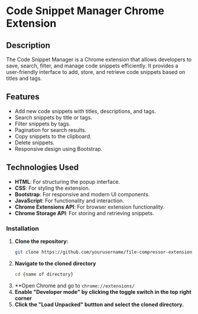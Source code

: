 # Code Snippet Manager Chrome Extension

## Description
The Code Snippet Manager is a Chrome extension that allows developers to save, search, filter, and manage code snippets efficiently. It provides a user-friendly interface to add, store, and retrieve code snippets based on titles and tags.

## Features
- Add new code snippets with titles, descriptions, and tags.
- Search snippets by title or tags.
- Filter snippets by tags.
- Pagination for search results.
- Copy snippets to the clipboard.
- Delete snippets.
- Responsive design using Bootstrap.

## Technologies Used
- **HTML**: For structuring the popup interface.
- **CSS**: For styling the extension.
- **Bootstrap**: For responsive and modern UI components.
- **JavaScript**: For functionality and interaction.
- **Chrome Extensions API**: For browser extension functionality.
- **Chrome Storage API**: For storing and retrieving snippets.

### Installation

1. **Clone the repository:**
   ```bash
   git clone https://github.com/yourusername/file-compressor-extension.git

2. **Navigate to the cloned directory**
   ``` bash
   cd {name of directory}
3. **Open Chrome and go to `chrome://extensions/`
4. **Enable "Developer mode" by clicking the toggle switch in the top right corner**
5. **Click the "Load Unpacked" buttton and select the cloned directory.**
